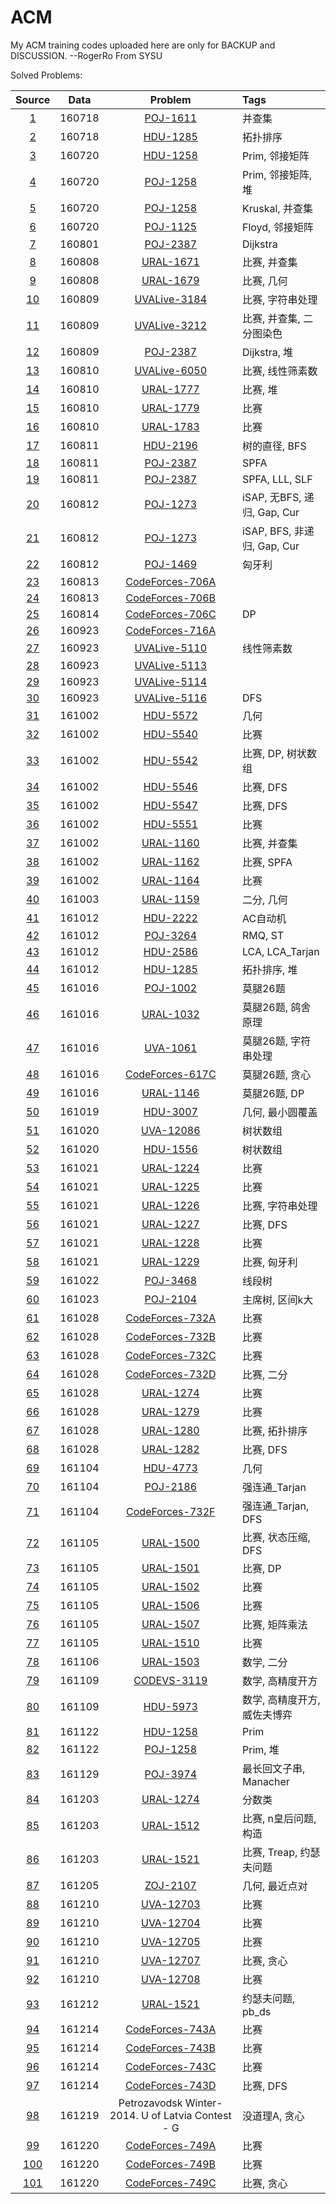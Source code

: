 # ACM
My ACM training codes uploaded here are only for BACKUP and DISCUSSION.  --RogerRo From SYSU  
  
Solved Problems:  

|Source	|Data	|Problem	|Tags	|  
|:--:	|:--:	|:--:		|:--	|
|[1](/RogerRordo/ACM/tree/master/Source/1.cpp)	|160718	|[POJ-1611](http://vjudge.net/problem/POJ-1611)	|并查集|
|[2](/RogerRordo/ACM/tree/master/Source/2.cpp)	|160718	|[HDU-1285](http://vjudge.net/problem/HDU-1285)	|拓扑排序|
|[3](/RogerRordo/ACM/tree/master/Source/3.cpp)	|160720	|[HDU-1258](http://vjudge.net/problem/POJ-1258)	|Prim, 邻接矩阵|
|[4](/RogerRordo/ACM/tree/master/Source/4.cpp)	|160720	|[POJ-1258](http://vjudge.net/problem/POJ-1258)	|Prim, 邻接矩阵, 堆|
|[5](/RogerRordo/ACM/tree/master/Source/5.cpp)	|160720	|[POJ-1258](http://vjudge.net/problem/POJ-1258)	|Kruskal, 并查集|
|[6](/RogerRordo/ACM/tree/master/Source/6.cpp)	|160720	|[POJ-1125](http://vjudge.net/problem/POJ-1125)	|Floyd, 邻接矩阵|
|[7](/RogerRordo/ACM/tree/master/Source/7.cpp)	|160801	|[POJ-2387](http://vjudge.net/problem/POJ-2387)	|Dijkstra|
|[8](/RogerRordo/ACM/tree/master/Source/8.cpp)	|160808	|[URAL-1671](http://vjudge.net/problem/URAL-1671)	|比赛, 并查集|
|[9](/RogerRordo/ACM/tree/master/Source/9.cpp)	|160808	|[URAL-1679](http://vjudge.net/problem/UVAL-1679)	|比赛, 几何|
|[10](/RogerRordo/ACM/tree/master/Source/10.cpp)	|160809	|[UVALive-3184](http://vjudge.net/problem/UVALive-3184)	|比赛, 字符串处理|
|[11](/RogerRordo/ACM/tree/master/Source/11.cpp)	|160809	|[UVALive-3212](http://vjudge.net/problem/UVALive-3212)	|比赛, 并查集, 二分图染色|
|[12](/RogerRordo/ACM/tree/master/Source/12.cpp)	|160809	|[POJ-2387](http://vjudge.net/problem/POJ-2387)	|Dijkstra, 堆|
|[13](/RogerRordo/ACM/tree/master/Source/13.cpp)	|160810	|[UVALive-6050](http://vjudge.net/problem/URALive-6050)	|比赛, 线性筛素数|
|[14](/RogerRordo/ACM/tree/master/Source/14.cpp)	|160810	|[URAL-1777](http://vjudge.net/problem/URAL-1777)	|比赛, 堆|
|[15](/RogerRordo/ACM/tree/master/Source/15.cpp)	|160810	|[URAL-1779](http://vjudge.net/problem/URAL-1779)	|比赛|
|[16](/RogerRordo/ACM/tree/master/Source/16.cpp)	|160810	|[URAL-1783](http://vjudge.net/problem/URAL-1783)	|比赛|
|[17](/RogerRordo/ACM/tree/master/Source/17.cpp)	|160811	|[HDU-2196](http://vjudge.net/problem/HDU-2196)	|树的直径, BFS|
|[18](/RogerRordo/ACM/tree/master/Source/18.cpp)	|160811	|[POJ-2387](http://vjudge.net/problem/POJ-2387)	|SPFA|
|[19](/RogerRordo/ACM/tree/master/Source/19.cpp)	|160811	|[POJ-2387](http://vjudge.net/problem/POJ-2387)	|SPFA, LLL, SLF|
|[20](/RogerRordo/ACM/tree/master/Source/20.cpp)	|160812	|[POJ-1273](http://vjudge.net/problem/POJ-1273)	|iSAP, 无BFS, 递归, Gap, Cur|
|[21](/RogerRordo/ACM/tree/master/Source/21.cpp)	|160812	|[POJ-1273](http://vjudge.net/problem/POJ-1273)	|iSAP, BFS, 非递归, Gap, Cur|
|[22](/RogerRordo/ACM/tree/master/Source/22.cpp)	|160812	|[POJ-1469](http://vjudge.net/problem/POJ-1469)	|匈牙利|
|[23](/RogerRordo/ACM/tree/master/Source/23.cpp)	|160813	|[CodeForces-706A](http://vjudge.net/problem/CodeForces-706A)	||
|[24](/RogerRordo/ACM/tree/master/Source/24.cpp)	|160813	|[CodeForces-706B](http://vjudge.net/problem/CodeForces-706B)	||
|[25](/RogerRordo/ACM/tree/master/Source/25.cpp)	|160814	|[CodeForces-706C](http://vjudge.net/problem/CodeForces-706C)	|DP|
|[26](/RogerRordo/ACM/tree/master/Source/26.cpp)	|160923	|[CodeForces-716A](http://vjudge.net/problem/CodeForces-716A)	||
|[27](/RogerRordo/ACM/tree/master/Source/27.cpp)	|160923	|[UVALive-5110](http://vjudge.net/problem/UVALive-5110)	|线性筛素数|
|[28](/RogerRordo/ACM/tree/master/Source/28.cpp)	|160923	|[UVALive-5113](http://vjudge.net/problem/UVALive-5113)	||
|[29](/RogerRordo/ACM/tree/master/Source/29.cpp)	|160923	|[UVALive-5114](http://vjudge.net/problem/UVALive-5114)	||
|[30](/RogerRordo/ACM/tree/master/Source/30.cpp)	|160923	|[UVALive-5116](http://vjudge.net/problem/UVALive-5116)	|DFS|
|[31](/RogerRordo/ACM/tree/master/Source/31.cpp)	|161002	|[HDU-5572](http://vjudge.net/problem/HDU-5572)	|几何|
|[32](/RogerRordo/ACM/tree/master/Source/32.cpp)	|161002	|[HDU-5540](http://vjudge.net/problem/HDU-5540)	|比赛|
|[33](/RogerRordo/ACM/tree/master/Source/33.cpp)	|161002	|[HDU-5542](http://vjudge.net/problem/HDU-5542)	|比赛, DP, 树状数组|
|[34](/RogerRordo/ACM/tree/master/Source/34.cpp)	|161002	|[HDU-5546](http://vjudge.net/problem/HDU-5546)	|比赛, DFS|
|[35](/RogerRordo/ACM/tree/master/Source/35.cpp)	|161002	|[HDU-5547](http://vjudge.net/problem/HDU-5547)	|比赛, DFS|
|[36](/RogerRordo/ACM/tree/master/Source/36.cpp)	|161002	|[HDU-5551](http://vjudge.net/problem/HDU-5551)	|比赛|
|[37](/RogerRordo/ACM/tree/master/Source/37.cpp)	|161002	|[URAL-1160](http://vjudge.net/problem/URAL-1160)	|比赛, 并查集|
|[38](/RogerRordo/ACM/tree/master/Source/38.cpp)	|161002	|[URAL-1162](http://vjudge.net/problem/URAL-1162)	|比赛, SPFA|
|[39](/RogerRordo/ACM/tree/master/Source/39.cpp)	|161002	|[URAL-1164](http://vjudge.net/problem/URAL-1164)	|比赛|
|[40](/RogerRordo/ACM/tree/master/Source/40.cpp)	|161003	|[URAL-1159](http://vjudge.net/problem/URAL-1159)	|二分, 几何|
|[41](/RogerRordo/ACM/tree/master/Source/41.cpp)	|161012	|[HDU-2222](http://vjudge.net/problem/HDU-2222)	|AC自动机|
|[42](/RogerRordo/ACM/tree/master/Source/42.cpp)	|161012	|[POJ-3264](http://vjudge.net/problem/POJ-3264)	|RMQ, ST|
|[43](/RogerRordo/ACM/tree/master/Source/43.cpp)	|161012	|[HDU-2586](http://vjudge.net/problem/HDU-2586)	|LCA, LCA_Tarjan|
|[44](/RogerRordo/ACM/tree/master/Source/44.cpp)	|161012	|[HDU-1285](http://vjudge.net/problem/HDU-1285)	|拓扑排序, 堆|
|[45](/RogerRordo/ACM/tree/master/Source/45.cpp)	|161016	|[POJ-1002](http://vjudge.net/problem/POJ-1002)	|莫腿26题|
|[46](/RogerRordo/ACM/tree/master/Source/46.cpp)	|161016	|[URAL-1032](http://vjudge.net/problem/URAL-1032)	|莫腿26题, 鸽舍原理|
|[47](/RogerRordo/ACM/tree/master/Source/47.cpp)	|161016	|[UVA-1061](http://vjudge.net/problem/UVA-1061)	|莫腿26题, 字符串处理|
|[48](/RogerRordo/ACM/tree/master/Source/48.cpp)	|161016	|[CodeForces-617C](http://vjudge.net/problem/CodeForces-617C)	|莫腿26题, 贪心|
|[49](/RogerRordo/ACM/tree/master/Source/49.cpp)	|161016	|[URAL-1146](http://vjudge.net/problem/URAL-1146)	|莫腿26题, DP|
|[50](/RogerRordo/ACM/tree/master/Source/50.cpp)	|161019	|[HDU-3007](http://vjudge.net/problem/HDU-3007)	|几何, 最小圆覆盖|
|[51](/RogerRordo/ACM/tree/master/Source/51.cpp)	|161020	|[UVA-12086](http://vjudge.net/problem/UVA-12086)	|树状数组|
|[52](/RogerRordo/ACM/tree/master/Source/52.cpp)	|161020	|[HDU-1556](http://vjudge.net/problem/HDU-1556)	|树状数组|
|[53](/RogerRordo/ACM/tree/master/Source/53.cpp)	|161021	|[URAL-1224](http://vjudge.net/problem/URAL-1224)	|比赛|
|[54](/RogerRordo/ACM/tree/master/Source/54.cpp)	|161021	|[URAL-1225](http://vjudge.net/problem/URAL-1225)	|比赛|
|[55](/RogerRordo/ACM/tree/master/Source/55.cpp)	|161021	|[URAL-1226](http://vjudge.net/problem/URAL-1226)	|比赛, 字符串处理|
|[56](/RogerRordo/ACM/tree/master/Source/56.cpp)	|161021	|[URAL-1227](http://vjudge.net/problem/URAL-1227)	|比赛, DFS|
|[57](/RogerRordo/ACM/tree/master/Source/57.cpp)	|161021	|[URAL-1228](http://vjudge.net/problem/URAL-1228)	|比赛|
|[58](/RogerRordo/ACM/tree/master/Source/58.cpp)	|161021	|[URAL-1229](http://vjudge.net/problem/URAL-1229)	|比赛, 匈牙利|
|[59](/RogerRordo/ACM/tree/master/Source/59.cpp)	|161022	|[POJ-3468](http://vjudge.net/problem/POJ-3468)	|线段树|
|[60](/RogerRordo/ACM/tree/master/Source/60.cpp)	|161023	|[POJ-2104](http://vjudge.net/problem/POJ-2104)	|主席树, 区间k大|
|[61](/RogerRordo/ACM/tree/master/Source/61.cpp)	|161028	|[CodeForces-732A](http://vjudge.net/problem/CodeForces-732A)	|比赛|
|[62](/RogerRordo/ACM/tree/master/Source/62.cpp)	|161028	|[CodeForces-732B](http://vjudge.net/problem/CodeForces-732B)	|比赛|
|[63](/RogerRordo/ACM/tree/master/Source/63.cpp)	|161028	|[CodeForces-732C](http://vjudge.net/problem/CodeForces-732C)	|比赛|
|[64](/RogerRordo/ACM/tree/master/Source/64.cpp)	|161028	|[CodeForces-732D](http://vjudge.net/problem/CodeForces-732D)	|比赛, 二分|
|[65](/RogerRordo/ACM/tree/master/Source/65.cpp)	|161028	|[URAL-1274](http://vjudge.net/problem/URAL-1274)	|比赛|
|[66](/RogerRordo/ACM/tree/master/Source/66.cpp)	|161028	|[URAL-1279](http://vjudge.net/problem/URAL-1279)	|比赛|
|[67](/RogerRordo/ACM/tree/master/Source/67.cpp)	|161028	|[URAL-1280](http://vjudge.net/problem/URAL-1280)	|比赛, 拓扑排序|
|[68](/RogerRordo/ACM/tree/master/Source/68.cpp)	|161028	|[URAL-1282](http://vjudge.net/problem/URAL-1282)	|比赛, DFS|
|[69](/RogerRordo/ACM/tree/master/Source/69.cpp)	|161104	|[HDU-4773](http://vjudge.net/problem/HDU-4773)	|几何|
|[70](/RogerRordo/ACM/tree/master/Source/70.cpp)	|161104	|[POJ-2186](http://vjudge.net/problem/POJ-2186)	|强连通_Tarjan|
|[71](/RogerRordo/ACM/tree/master/Source/71.cpp)	|161104	|[CodeForces-732F](http://vjudge.net/problem/CodeForces-732F)	|强连通_Tarjan, DFS|
|[72](/RogerRordo/ACM/tree/master/Source/72.cpp)	|161105	|[URAL-1500](http://vjudge.net/problem/URAL-1500)	|比赛, 状态压缩, DFS|
|[73](/RogerRordo/ACM/tree/master/Source/73.cpp)	|161105	|[URAL-1501](http://vjudge.net/problem/URAL-1501)	|比赛, DP|
|[74](/RogerRordo/ACM/tree/master/Source/74.cpp)	|161105	|[URAL-1502](http://vjudge.net/problem/URAL-1502)	|比赛|
|[75](/RogerRordo/ACM/tree/master/Source/75.cpp)	|161105	|[URAL-1506](http://vjudge.net/problem/URAL-1506)	|比赛|
|[76](/RogerRordo/ACM/tree/master/Source/76.cpp)	|161105	|[URAL-1507](http://vjudge.net/problem/URAL-1507)	|比赛, 矩阵乘法|
|[77](/RogerRordo/ACM/tree/master/Source/77.cpp)	|161105	|[URAL-1510](http://vjudge.net/problem/URAL-1510)	|比赛|
|[78](/RogerRordo/ACM/tree/master/Source/78.cpp)	|161106	|[URAL-1503](http://vjudge.net/problem/URAL-1503)	|数学, 二分|
|[79](/RogerRordo/ACM/tree/master/Source/79.cpp)	|161109	|[CODEVS-3119](http://codevs.cn/problem/3119/)	|数学, 高精度开方|
|[80](/RogerRordo/ACM/tree/master/Source/80.cpp)	|161109	|[HDU-5973](http://vjudge.net/problem/HDU-5973)	|数学, 高精度开方, 威佐夫博弈|
|[81](/RogerRordo/ACM/tree/master/Source/81.cpp)	|161122	|[HDU-1258](http://vjudge.net/problem/POJ-1258)	|Prim|
|[82](/RogerRordo/ACM/tree/master/Source/82.cpp)	|161122	|[POJ-1258](http://vjudge.net/problem/POJ-1258)	|Prim, 堆|
|[83](/RogerRordo/ACM/tree/master/Source/83.cpp)	|161129	|[POJ-3974](http://vjudge.net/problem/POJ-3974)	|最长回文子串, Manacher|
|[84](/RogerRordo/ACM/tree/master/Source/84.cpp)	|161203	|[URAL-1274](http://vjudge.net/problem/URAL-1274)	|分数类|
|[85](/RogerRordo/ACM/tree/master/Source/85.cpp)	|161203	|[URAL-1512](http://vjudge.net/problem/URAL-1512)	|比赛, n皇后问题, 构造|
|[86](/RogerRordo/ACM/tree/master/Source/86.cpp)	|161203	|[URAL-1521](http://vjudge.net/problem/URAL-1521)	|比赛, Treap, 约瑟夫问题|
|[87](/RogerRordo/ACM/tree/master/Source/87.cpp)	|161205	|[ZOJ-2107](http://vjudge.net/problem/ZOJ-2107)	|几何, 最近点对|
|[88](/RogerRordo/ACM/tree/master/Source/88.cpp)	|161210	|[UVA-12703](http://vjudge.net/problem/UVA-12703)	|比赛|
|[89](/RogerRordo/ACM/tree/master/Source/89.cpp)	|161210	|[UVA-12704](http://vjudge.net/problem/UVA-12704)	|比赛|
|[90](/RogerRordo/ACM/tree/master/Source/90.cpp)	|161210	|[UVA-12705](http://vjudge.net/problem/UVA-12705)	|比赛|
|[91](/RogerRordo/ACM/tree/master/Source/91.cpp)	|161210	|[UVA-12707](http://vjudge.net/problem/UVA-12707)	|比赛, 贪心|
|[92](/RogerRordo/ACM/tree/master/Source/92.cpp)	|161210	|[UVA-12708](http://vjudge.net/problem/UVA-12708)	|比赛|
|[93](/RogerRordo/ACM/tree/master/Source/93.cpp)	|161212	|[URAL-1521](http://vjudge.net/problem/URAL-1521)	|约瑟夫问题, pb_ds|
|[94](/RogerRordo/ACM/tree/master/Source/94.cpp)	|161214	|[CodeForces-743A](http://vjudge.net/problem/CodeForces-743A)	|比赛|
|[95](/RogerRordo/ACM/tree/master/Source/95.cpp)	|161214	|[CodeForces-743B](http://vjudge.net/problem/CodeForces-743B)	|比赛|
|[96](/RogerRordo/ACM/tree/master/Source/96.cpp)	|161214	|[CodeForces-743C](http://vjudge.net/problem/CodeForces-743C)	|比赛|
|[97](/RogerRordo/ACM/tree/master/Source/97.cpp)	|161214	|[CodeForces-743D](http://vjudge.net/problem/CodeForces-743D)	|比赛, DFS|
|[98](/RogerRordo/ACM/tree/master/Source/98.cpp)	|161219	|Petrozavodsk Winter-2014. U of Latvia Contest - G	|没道理A, 贪心|
|[99](/RogerRordo/ACM/tree/master/Source/99.cpp)	|161220	|[CodeForces-749A](http://vjudge.net/problem/CodeForces-749A)	|比赛|
|[100](/RogerRordo/ACM/tree/master/Source/100.cpp)	|161220	|[CodeForces-749B](http://vjudge.net/problem/CodeForces-749B)	|比赛|
|[101](/RogerRordo/ACM/tree/master/Source/101.cpp)	|161220	|[CodeForces-749C](http://vjudge.net/problem/CodeForces-749C)	|比赛, 贪心|
